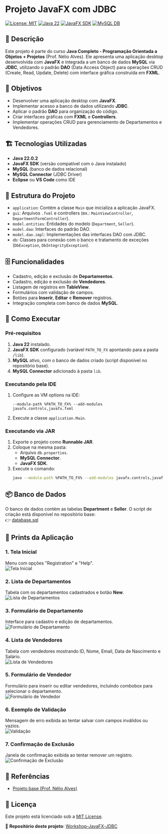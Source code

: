 # Projeto JavaFX com JDBC

[![License: MIT](https://img.shields.io/badge/License-MIT-yellow.svg)](https://github.com/CarlosLacerda/Workshop-JavaFX-JDBC/blob/main/LICENSE)
[![Java 22](https://img.shields.io/badge/Java-22-007396?logo=java&logoColor=white)](https://www.oracle.com/java/technologies/javase-jdk22-downloads.html)
[![JavaFX SDK](https://img.shields.io/badge/JavaFX-SDK-blue?logo=java&logoColor=white)](https://openjfx.io/)
[![MySQL DB](https://img.shields.io/badge/MySQL-DB-4479A1?logo=mysql&logoColor=white)](https://www.mysql.com/products/community/)

## 📌 Descrição

Este projeto é parte do curso **Java Completo - Programação Orientada a Objetos + Projetos** (Prof. Nélio Alves). Ele apresenta uma aplicação desktop desenvolvida com **JavaFX** e integrada a um banco de dados **MySQL** via **JDBC**, utilizando o padrão **DAO** (Data Access Object) para operações CRUD (Create, Read, Update, Delete) com interface gráfica construída em **FXML**.

## 🎯 Objetivos

- Desenvolver uma aplicação desktop com **JavaFX**.
- Implementar acesso a banco de dados utilizando **JDBC**.
- Aplicar o padrão **DAO** para organização do código.
- Criar interfaces gráficas com **FXML** e **Controllers**.
- Implementar operações CRUD para gerenciamento de Departamentos e Vendedores.

## 🏗️ Tecnologias Utilizadas

- **Java 22.0.2**
- **JavaFX SDK** (versão compatível com o Java instalado)
- **MySQL** (banco de dados relacional)
- **MySQL Connector** (JDBC Driver)
- **Eclipse** ou **VS Code** como IDE

## 📂 Estrutura do Projeto

- `application`: Contém a classe `Main` que inicializa a aplicação JavaFX.
- `gui`: Arquivos `.fxml` e controllers (ex.: `MainViewController`, `DepartmentFormController`).
- `model.entities`: Entidades do modelo (`Department`, `Seller`).
- `model.dao`: Interfaces do padrão DAO.
- `model.dao.impl`: Implementações das interfaces DAO com JDBC.
- `db`: Classes para conexão com o banco e tratamento de exceções (`DbException`, `DbIntegrityException`).

## 🗄️ Funcionalidades

- Cadastro, edição e exclusão de **Departamentos**.
- Cadastro, edição e exclusão de **Vendedores**.
- Listagem de registros em **TableView**.
- Formulários com validação de campos.
- Botões para **Inserir**, **Editar** e **Remover** registros.
- Integração completa com banco de dados **MySQL**.

## 🚀 Como Executar

### Pré-requisitos

1. **Java 22** instalado.
2. **JavaFX SDK** configurado (variável `PATH_TO_FX` apontando para a pasta `/lib`).
3. **MySQL** ativo, com o banco de dados criado (script disponível no repositório base).
4. **MySQL Connector** adicionado à pasta `lib`.

### Executando pela IDE

1. Configure as VM options na IDE:
   ```
   --module-path %PATH_TO_FX% --add-modules javafx.controls,javafx.fxml
   ```
2. Execute a classe `application.Main`.

### Executando via JAR

1. Exporte o projeto como **Runnable JAR**.
2. Coloque na mesma pasta:
   - Arquivo `db.properties`.
   - **MySQL Connector**.
   - **JavaFX SDK**.
3. Execute o comando:
   ```bash
   java --module-path %PATH_TO_FX% --add-modules javafx.controls,javafx.fxml -cp myapp.jar application.Main
   ```

## 📦 Banco de Dados

O banco de dados contém as tabelas **Department** e **Seller**. O script de criação está disponível no repositório base:  
👉 [database.sql](https://github.com/acenelio/demo-dao-jdbc/blob/master/database.sql)

## 📸 Prints da Aplicação

### 1. Tela Inicial
Menu com opções "Registration" e "Help".  
![Tela Inicial](docs/images/01-mainview.png)

### 2. Lista de Departamentos
Tabela com os departamentos cadastrados e botão **New**.  
![Lista de Departamentos](docs/images/02-department-list.png)

### 3. Formulário de Departamento
Interface para cadastro e edição de departamentos.  
![Formulário de Departamento](docs/images/03-department-form.png)

### 4. Lista de Vendedores
Tabela com vendedores mostrando ID, Nome, Email, Data de Nascimento e Salário.  
![Lista de Vendedores](docs/images/04-seller-list.png)

### 5. Formulário de Vendedor
Formulário para inserir ou editar vendedores, incluindo combobox para selecionar o departamento.  
![Formulário de Vendedor](docs/images/05-seller-form.png)

### 6. Exemplo de Validação
Mensagem de erro exibida ao tentar salvar com campos inválidos ou vazios.  
![Validação](docs/images/06-validation.png)

### 7. Confirmação de Exclusão
Janela de confirmação exibida ao tentar remover um registro.  
![Confirmação de Exclusão](docs/images/07-delete-confirmation.png)


## 📖 Referências

- [Projeto base (Prof. Nélio Alves)](https://github.com/acenelio/workshop-javafx-jdbc)

## 📜 Licença

Este projeto está licenciado sob a [MIT License](https://github.com/CarlosLacerda/workshop-javafx-jdbc/blob/main/LICENSE).

🔗 **Repositório deste projeto**: [Workshop-JavaFX-JDBC](https://github.com/CarlosLacerda/Workshop-JavaFX-JDBC.git)
